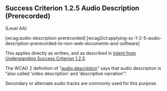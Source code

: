 ## Success Criterion 1.2.5 Audio Description (Prerecorded)

(Level AA)

[wcag:audio-description-prerecorded]
[wcag2ict:applying-sc-1-2-5-audio-description-prerecorded-to-non-web-documents-and-software]

This applies directly as written, and as described in [Intent from Understanding Success Criterion 1.2.5](https://www.w3.org/WAI/WCAG22/Understanding/audio-description-prerecorded#intent).

<div class="note">

The WCAG 2 definition of “[audio description](https://www.w3.org/TR/WCAG22/#dfn-audio-descriptions)” says that audio description is “also called ‘video description’ and ‘descriptive narration’”.

</div>
<div class="note">

Secondary or alternate audio tracks are commonly used for this purpose.

</div>
